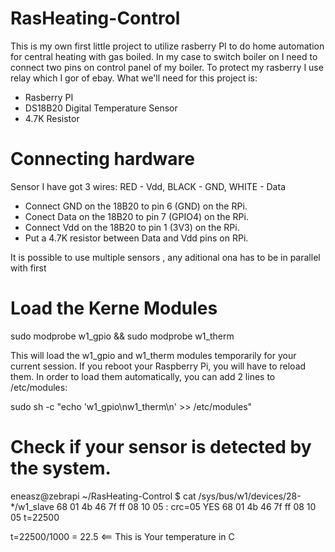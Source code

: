 RasHeating-Control
==================


This is my own first little project to utilize rasberry PI to do home automation for central heating with gas boiled. In my case to switch boiler on I need to connect two pins on control panel of my boiler. To protect my rasberry I use relay which I gor of ebay.
What we'll need for this project is:
- Rasberry PI
- DS18B20 Digital Temperature Sensor 
- 4.7K Resistor


Connecting hardware
====================

Sensor I have got 3 wires: RED - Vdd, BLACK - GND, WHITE - Data
- Connect GND on the 18B20 to pin 6 (GND) on the RPi.
- Conect Data on the 18B20 to pin 7 (GPIO4) on the RPi.
- Connect  Vdd on the 18B20 to pin 1 (3V3) on the RPi.
- Put a 4.7K resistor between Data and Vdd pins on RPi.

It is possible to use multiple sensors , any aditional ona has to be in parallel with first

Load the Kerne Modules
======================

sudo modprobe w1_gpio && sudo modprobe w1_therm

This will load the w1_gpio and w1_therm modules temporarily for your current session. If you reboot your Raspberry Pi, you will have to reload them. In order to load them automatically, you can add 2 lines to /etc/modules:

sudo sh -c "echo 'w1_gpio\nw1_therm\n' >> /etc/modules"


Check if your sensor is detected by the system.
=============================================


eneasz@zebrapi ~/RasHeating-Control $ cat /sys/bus/w1/devices/28-*/w1_slave
68 01 4b 46 7f ff 08 10 05 : crc=05 YES
68 01 4b 46 7f ff 08 10 05 t=22500

t=22500/1000 = 22.5 <== This is Your temperature in C
